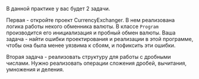 В данной практике у вас будет 2 задачи. 

Первая - откройте проект CurrencyExchanger. В нем реализована логика работы некого обменника валюты. В классе `Program` производится его инициализация и пробный обмен валюты. 
Ваша задача - найти ошибки проектирования и реализации в этой программе, чтобы она была менее уязвима к сбоям, и пофиксить эти ошибки. 


Вторая задача - реализовать структуру для работы с дробными числами. Нужно реализовать операции сложения дробей, вычитания, умножения и деления.